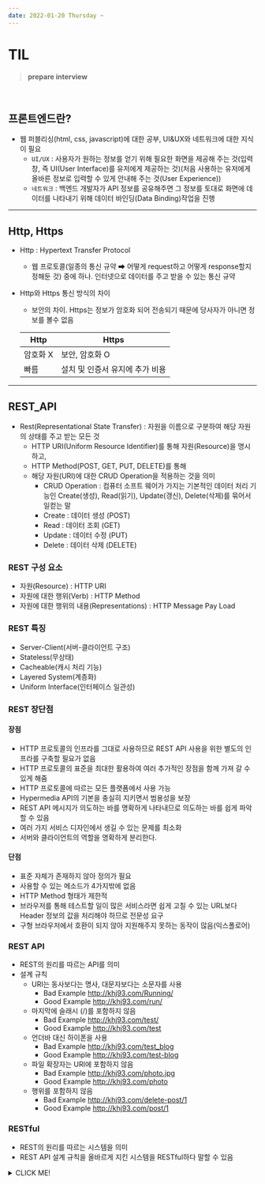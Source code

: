 ```yaml
---
date: 2022-01-20 Thursday ~
---
```


# TIL

> **prepare interview**
<br />

## 프론트엔드란?
- 웹 퍼블리싱(html, css, javascript)에 대한 공부, UI&UX와 네트워크에 대한 지식이 필요
  - `UI/UX` : 사용자가 원하는 정보를 얻기 위해 필요한 화면을 제공해 주는 것(입력창, 즉 UI(User Interface)를 유저에게 제공하는 것)(처음 사용하는 유저에게 올바른 정보로 입력할 수 있게 안내해 주는 것(User Experience))
  - `네트워크` : 백엔드 개발자가 API 정보를 공유해주면 그 정보를 토대로 화면에 데이터를 나타내기 위해 데이터 바인딩(Data Binding)작업을 진행
---
## Http, Https
- Http : Hypertext Transfer Protocol
  - 웹 프로토콜(일종의 통신 규약 ➡ 어떻게 request하고 어떻게 response할지 정해둔 것) 중에 하나. 인터넷으로 데이터를 주고 받을 수 있는 통신 규약
- Http와 Https 통신 방식의 차이
  - 보안의 차이. Https는 정보가 암호화 되어 전송되기 때문에 당사자가 아니면 정보를 볼수 없음

  |Http|Https|
  |---|---|
  |암호화 X|보안, 암호화 O
  |빠름|설치 및 인증서 유지에 추가 비용
---
## REST_API
  - Rest(Representational State Transfer) : 자원을 이름으로 구분하여 해당 자원의 상태를 주고 받는 모든 것
    - HTTP URI(Uniform Resource Identifier)를 통해 자원(Resource)을 명시하고,
    - HTTP Method(POST, GET, PUT, DELETE)를 통해
    - 해당 자원(URI)에 대한 CRUD Operation을 적용하는 것을 의미
       - CRUD Operation : 컴퓨터 소프트 웨어가 가지는 기본적인 데이터 처리 기능인 Create(생성), Read(읽기), Update(갱신), Delete(삭제)를 묶어서 일컫는 말
       - Create : 데이터 생성 (POST)
       - Read : 데이터 조회 (GET)
       - Update : 데이터 수정 (PUT)
       - Delete : 데이터 삭제 (DELETE)
### REST 구성 요소
  - 자원(Resource) : HTTP URI
  - 자원에 대한 행위(Verb) : HTTP Method
  - 자원에 대한 행위의 내용(Representations) : HTTP Message Pay Load
### REST 특징
  - Server-Client(서버-클라이언트 구조)
  - Stateless(무상태)
  - Cacheable(캐시 처리 기능)
  - Layered System(계층화)
  - Uniform Interface(인터페이스 일관성)
### REST 장단점
  #### 장점
  - HTTP 프로토콜의 인프라를 그대로 사용하므로 REST API 사용을 위한 별도의 인프라를 구축할 필요가 없음
  - HTTP 프로토콜의 표준을 최대한 활용하여 여러 추가적인 장점을 함께 가져 갈 수 있게 해줌
  - HTTP 프로토콜에 따르는 모든 플랫폼에서 사용 가능
  - Hypermedia API의 기본을 충실히 지키면서 범용성을 보장
  - REST API 메시지가 의도하는 바를 명확하게 나타내므로 의도하는 바를 쉽게 파악할 수 있음
  - 여러 가지 서비스 디자인에서 생길 수 있는 문제를 최소화
  - 서버와 클라이언트의 역할을 명확하게 분리한다.
  #### 단점
  - 표준 자체가 존재하지 않아 정의가 필요
  - 사용할 수 있는 메소드가 4가지밖에 없음
  - HTTP Method 형태가 제한적
  - 브라우저를 통해 테스트할 일이 많은 서비스라면 쉽게 고칠 수 있는 URL보다 Header 정보의 값을 처리해야 하므로 전문성 요구
  - 구형 브라우저에서 호환이 되지 않아 지원해주지 못하는 동작이 많음(익스폴로어)
### REST API
  - REST의 원리를 따르는 API를 의미
  - 설계 규칙 
    - URI는 동사보다는 명사, 대문자보다는 소문자를 사용
      - Bad Example http://khj93.com/Running/
      - Good Example  http://khj93.com/run/  
    - 마지막에 슬래시 (/)를 포함하지 않음
      - Bad Example http://khj93.com/test/  
      - Good Example  http://khj93.com/test
    - 언더바 대신 하이폰을 사용
      - Bad Example http://khj93.com/test_blog
      - Good Example  http://khj93.com/test-blog  
    - 파일 확장자는 URI에 포함하지 않음
      - Bad Example http://khj93.com/photo.jpg  
      - Good Example  http://khj93.com/photo  
    - 행위를 포함하지 않음
      - Bad Example http://khj93.com/delete-post/1  
      - Good Example  http://khj93.com/post/1  
### RESTful 
  - REST의 원리를 따르는 시스템을 의미
  - REST API 설계 규칙을 올바르게 지킨 시스템을 RESTful하다 말할 수 있음
      



<details>
<summary>CLICK ME!</summary>  

- https://seunghyun90.tistory.com/77
- https://yohanpro.com/posts/programming/career/2
- ⭐ https://blog.naver.com/cookr3/222388178531
</detials>  
